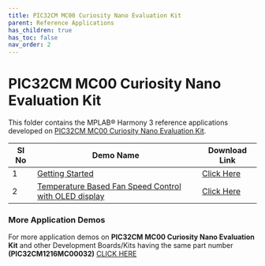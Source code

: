 ```yaml
---
title: PIC32CM MC00 Curiosity Nano Evaluation Kit
parent: Reference Applications
has_children: true
has_toc: false
nav_order: 2
---
```

# PIC32CM MC00 Curiosity Nano Evaluation Kit

This folder contains the MPLAB® Harmony 3 reference applications developed on [PIC32CM MC00 Curiosity Nano Evaluation Kit]().   

|SI No| Demo Name | Download Link |
| --- | --- | -- |
| 1 | [Getting Started](./pic32cmmc_getting_started/readme.md) | [Click Here](https://github.com/MicrochipTech/MPLAB-Harmony-Reference-Apps/releases/latest/download/pic32cmmc_getting_started.zip) |
| 2 | [Temperature Based Fan Speed Control with OLED display](./pic32cmmc_temp_based_fan_control_oled_c/readme.md) | [Click Here](https://github.com/MicrochipTech/MPLAB-Harmony-Reference-Apps/releases/latest/download/pic32cmmc_temp_based_fan_control_oled_c.zip) |

### More Application Demos

For more application demos on **PIC32CM MC00 Curiosity Nano Evaluation Kit** and other Development Boards/Kits having the same part number **(PIC32CM1216MC00032)** <a href="https://mplab-discover.microchip.com/v1/offeringtype/com.microchip.ide.project?s0=PIC32CM1216MC00032" target="_blank"> CLICK HERE </a>
